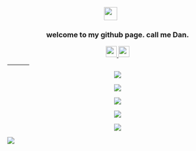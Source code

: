 <p align="center">
  <a href="#">
    <img style="padding-right: 32px;" src="https://media.giphy.com/media/hvRJCLFzcasrR4ia7z/giphy.gif" width="30">
  </a>
</p>

<h3 align="center">
  welcome to my github page. call me Dan.
</h3>

<p align="center">
  <a href="https://twitter.com/dan_mizu">
    <img src="https://img.shields.io/badge/twitter-%231DA1F2.svg?&style=for-the-badge&logo=twitter&logoColor=white" height=25>
  </a>
  <a href="https://www.linkedin.com/in/dannybaghdadi/">
    <img src="https://img.shields.io/badge/linkedin-%230077B5.svg?&style=for-the-badge&logo=linkedin&logoColor=white" height=25>
  </a>
  <!-- Instagram
  <a href="https://www.instagram.com/dan_mizu/">
    <img src="https://img.shields.io/badge/instagram-%23E4405F.svg?&style=for-the-badge&logo=instagram&logoColor=white" height=25>
  </a> 
  -->
</p>

<hr style="width: 10%; align: center;">

<!-- Github Streak -->
<p align="center">
<a href="#">
<picture>
<source 
  srcset="https://github-readme-streak-stats-eight.vercel.app/?user=Dan-Mizu&theme=github-dark&hide_border=true&date_format=M%20j%5B%2C%20Y%5D"
  media="(prefers-color-scheme: dark)"
/>
<source
  srcset="https://github-readme-streak-stats-eight.vercel.app/?user=Dan-Mizu&hide_border=true&date_format=M%20j%5B%2C%20Y%5D"
  media="(prefers-color-scheme: light), (prefers-color-scheme: no-preference)"
/>
<img src="https://github-readme-streak-stats-eight.vercel.app/?user=Dan-Mizu&hide_border=true&date_format=M%20j%5B%2C%20Y%5D" />
</picture>
</a>
</p>

<!-- Github Stats -->
<p align="center">
<a href="#">
<picture>
<source 
  srcset="https://github-readme-stats.vercel.app/api/top-langs/?username=Dan-Mizu&langs_count=10&layout=compact&hide_border=true&theme=github_dark"
  media="(prefers-color-scheme: dark)"
/>
<source
  srcset="https://github-readme-stats.vercel.app/api/top-langs/?username=Dan-Mizu&langs_count=10&layout=compact&hide_border=true"
  media="(prefers-color-scheme: light), (prefers-color-scheme: no-preference)"
/>
<img src="https://github-readme-stats.vercel.app/api/top-langs/?username=Dan-Mizu&langs_count=10&layout=compact&hide_border=true" />
</picture>
</a>
</p>

<!-- Github Score -->
<p align="center">
<a href="#">
<picture>
<source 
  srcset="https://github-readme-stats-git-masterrstaa-rickstaa.vercel.app/api?username=Dan-Mizu&count_private=true&show_icons=true&include_all_commits=true&hide_border=true&theme=github_dark"
  media="(prefers-color-scheme: dark)"
/>
<source
  srcset="https://github-readme-stats-git-masterrstaa-rickstaa.vercel.app/api?username=Dan-Mizu&count_private=true&show_icons=true&include_all_commits=true&hide_border=true"
  media="(prefers-color-scheme: light), (prefers-color-scheme: no-preference)"
/>
<img src="https://github-readme-stats-git-masterrstaa-rickstaa.vercel.app/api?username=Dan-Mizu&count_private=true&show_icons=true&include_all_commits=true&hide_border=true" />
</picture>
</a>
</p>

<!-- Github Contribution Graph -->
<p align="center">
<a href="#">
<picture>
<source 
  srcset="https://github-readme-activity-graph.vercel.app/graph?username=Dan-Mizu&hide_border=true&theme=github-dark"
  media="(prefers-color-scheme: dark)"
/>
<source
  srcset="https://github-readme-activity-graph.vercel.app/graph?username=Dan-Mizu&hide_border=true&theme=minimal"
  media="(prefers-color-scheme: light), (prefers-color-scheme: no-preference)"
/>
<img src="https://github-readme-activity-graph.vercel.app/graph?username=Dan-Mizu&hide_border=true" />
</picture>
</a>
</p>

<!-- Profile Visits -->
<p align="center">
  <a href="#">
    <img src="https://komarev.com/ghpvc/?username=Dan-Mizu&style=for-the-badge&label=Profile+Visits" />
  </a>
</p>

<!-- Y HYPE Hit Tracking -->
![](https://hit.yhype.me/github/profile?user_id=15823849)
